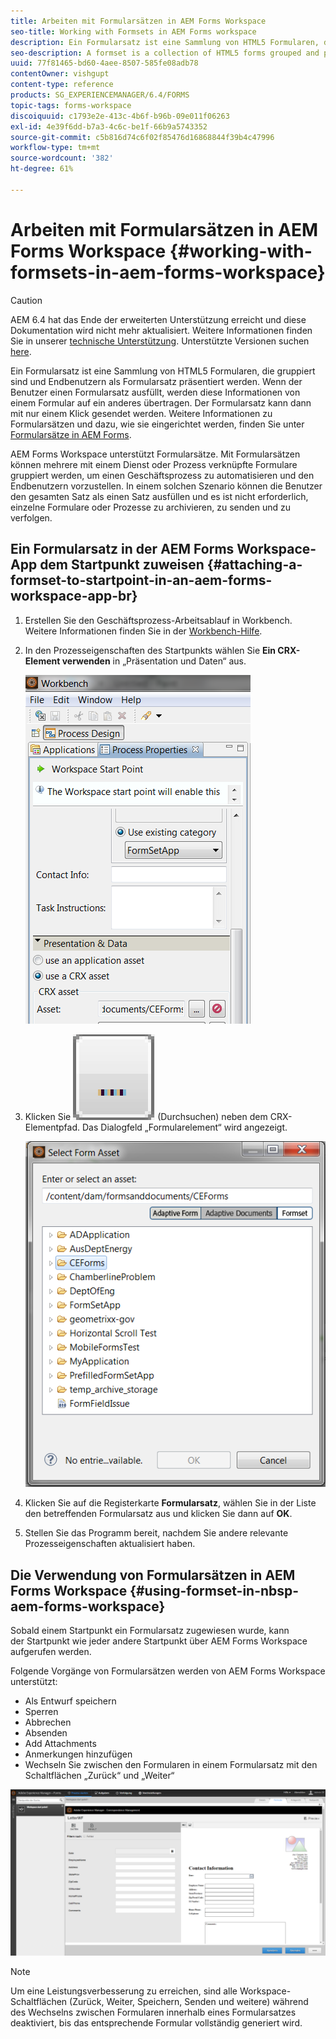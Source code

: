 ```yaml
---
title: Arbeiten mit Formularsätzen in AEM Forms Workspace
seo-title: Working with Formsets in AEM Forms workspace
description: Ein Formularsatz ist eine Sammlung von HTML5 Formularen, die gruppiert sind und Endbenutzern als Formularsatz präsentiert werden. Erfahren Sie, wie Sie in AEM Forms Workspace mit Formularsätzen arbeiten können.
seo-description: A formset is a collection of HTML5 forms grouped and presented as a single set of forms to end users. Learn how you can work with formsets in AEM Forms workspace.
uuid: 77f81465-bd60-4aee-8507-585fe08adb78
contentOwner: vishgupt
content-type: reference
products: SG_EXPERIENCEMANAGER/6.4/FORMS
topic-tags: forms-workspace
discoiquuid: c1793e2e-413c-4b6f-b96b-09e011f06263
exl-id: 4e39f6dd-b7a3-4c6c-be1f-66b9a5743352
source-git-commit: c5b816d74c6f02f85476d16868844f39b4c47996
workflow-type: tm+mt
source-wordcount: '382'
ht-degree: 61%

---
```


# Arbeiten mit Formularsätzen in AEM Forms Workspace {#working-with-formsets-in-aem-forms-workspace}

>[!CAUTION]
>
>AEM 6.4 hat das Ende der erweiterten Unterstützung erreicht und diese Dokumentation wird nicht mehr aktualisiert. Weitere Informationen finden Sie in unserer [technische Unterstützung](https://helpx.adobe.com/de/support/programs/eol-matrix.html). Unterstützte Versionen suchen [here](https://experienceleague.adobe.com/docs/?lang=de).

Ein Formularsatz ist eine Sammlung von HTML5 Formularen, die gruppiert sind und Endbenutzern als Formularsatz präsentiert werden. Wenn der Benutzer einen Formularsatz ausfüllt, werden diese Informationen von einem Formular auf ein anderes übertragen. Der Formularsatz kann dann mit nur einem Klick gesendet werden. Weitere Informationen zu Formularsätzen und dazu, wie sie eingerichtet werden, finden Sie unter [Formularsätze in AEM Forms](/help/forms/using/formset-in-aem-forms.md).

AEM Forms Workspace unterstützt Formularsätze. Mit Formularsätzen können mehrere mit einem Dienst oder Prozess verknüpfte Formulare gruppiert werden, um einen Geschäftsprozess zu automatisieren und den Endbenutzern vorzustellen. In einem solchen Szenario können die Benutzer den gesamten Satz als einen Satz ausfüllen und es ist nicht erforderlich, einzelne Formulare oder Prozesse zu archivieren, zu senden und zu verfolgen.

## Ein Formularsatz in der AEM Forms Workspace-App dem Startpunkt zuweisen  {#attaching-a-formset-to-startpoint-in-an-aem-forms-workspace-app-br}

1. Erstellen Sie den Geschäftsprozess-Arbeitsablauf in Workbench. Weitere Informationen finden Sie in der [Workbench-Hilfe](https://www.adobe.com/go/learn_aemforms_workbench_63_de).
1. In den Prozesseigenschaften des Startpunkts wählen Sie **Ein CRX-Element verwenden** in „Präsentation und Daten“ aus.

   ![1-1](assets/1-1.png)

1. Klicken Sie ![Durchsuchen](assets/browse.png) (Durchsuchen) neben dem CRX-Elementpfad. Das Dialogfeld „Formularelement“ wird angezeigt.

   ![2](assets/2.png)

1. Klicken Sie auf die Registerkarte **Formularsatz**, wählen Sie in der Liste den betreffenden Formularsatz aus und klicken Sie dann auf **OK**.

1. Stellen Sie das Programm bereit, nachdem Sie andere relevante Prozesseigenschaften aktualisiert haben. 

## Die Verwendung von Formularsätzen in AEM Forms Workspace {#using-formset-in-nbsp-aem-forms-workspace}

Sobald einem Startpunkt ein Formularsatz zugewiesen wurde, kann der Startpunkt wie jeder andere Startpunkt über AEM Forms Workspace aufgerufen werden.

Folgende Vorgänge von Formularsätzen werden von AEM Forms Workspace unterstützt:

* Als Entwurf speichern
* Sperren
* Abbrechen
* Absenden
* Add Attachments
* Anmerkungen hinzufügen
* Wechseln Sie zwischen den Formularen in einem Formularsatz mit den Schaltflächen „Zurück“ und „Weiter“

![3-1](assets/3-1.png)

>[!NOTE]
>
>Um eine Leistungsverbesserung zu erreichen, sind alle Workspace-Schaltflächen (Zurück, Weiter, Speichern, Senden und weitere) während des Wechselns zwischen Formularen innerhalb eines Formularsatzes deaktiviert, bis das entsprechende Formular vollständig generiert wird.
